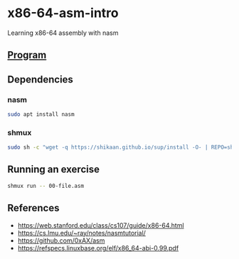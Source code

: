 # x86-64-asm-intro
Learning x86-64 assembly with nasm

## [Program](./docs/program.md)

## Dependencies

### nasm

```sh
sudo apt install nasm
```

### shmux

```sh
sudo sh -c "wget -q https://shikaan.github.io/sup/install -O- | REPO=shikaan/shmux sh -"
```

## Running an exercise

```sh
shmux run -- 00-file.asm
```

## References

- https://web.stanford.edu/class/cs107/guide/x86-64.html
- https://cs.lmu.edu/~ray/notes/nasmtutorial/
- https://github.com/0xAX/asm
- https://refspecs.linuxbase.org/elf/x86_64-abi-0.99.pdf

